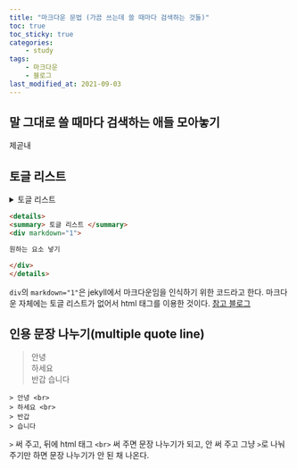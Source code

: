 ```yaml
---
title: "마크다운 문법 (가끔 쓰는데 쓸 때마다 검색하는 것들)"
toc: true
toc_sticky: true
categories:
    - study
tags:
    - 마크다운
    - 블로그
last_modified_at: 2021-09-03
---
```


## 말 그대로 쓸 때마다 검색하는 애들 모아놓기

제곧내

## 토글 리스트

<details>
<summary> 토글 리스트 </summary>
<div markdown="1">

💸 원하는 요소 넣기 💸

</div>
</details>

```html
<details>
<summary> 토글 리스트 </summary>
<div markdown="1">

원하는 요소 넣기

</div>
</details>
```

`div`의 `markdown="1"`은 jekyll에서 마크다운임을 인식하기 위한 코드라고 한다. 마크다운 자체에는 토글 리스트가 없어서 html 태그를 이용한 것이다. [참고 블로그](https://inasie.github.io/it일반/마크다운-expander-control/)

## 인용 문장 나누기(multiple quote line)

> 안녕 <br>
> 하세요 <br>
> 반갑
> 습니다

```
> 안녕 <br>
> 하세요 <br>
> 반갑
> 습니다
```

`>` 써 주고, 뒤에 html 태그 `<br>` 써 주면 문장 나누기가 되고, 안 써 주고 그냥 `>`로 나눠주기만 하면 문장 나누기가 안 된 채 나온다.